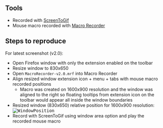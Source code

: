 ## Tools

- Recorded with [ScreenToGif](https://github.com/NickeManarin/ScreenToGif)
- Mouse macro recorded with [Macro Recorder](https://www.macrorecorder.com/)

## Steps to reproduce

For latest screenshot (v2.0):

- Open Firefox window with only the extension enabled on the toolbar
- Resize window to 830x650
- Open `MacroRecorder-v2.0.mrf` into Macro Recorder
- Align resized window extension icon + menu + tabs with mouse macro recorded positions
  + Macro was created on 1600x900 resolution and the window was aligned to the right so floating tooltips from extension icon on the toolbar would appear all inside the window boundaries
- Resized window (830x650) relative position for 1600x900 resolution:
<kbd>![WindowPosition](https://raw.githubusercontent.com/cristianofromagio/connection-triggered-tab-reload/master/images/screenshots/screenshot-v2.0-position.png)</kbd>
- Record with ScreenToGif using window area option and play the recorded mouse macro
